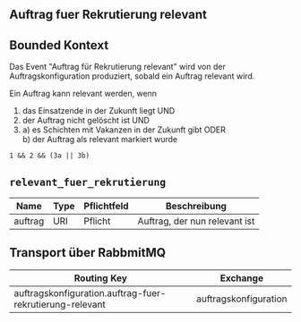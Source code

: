 ## Auftrag fuer Rekrutierung relevant

## Bounded Kontext

Das Event "Auftrag für Rekrutierung relevant" wird von der Auftragskonfiguration produziert, sobald ein Auftrag relevant wird.

Ein Auftrag kann relevant werden, wenn
1. das Einsatzende in der Zukunft liegt UND
2. der Auftrag nicht gelöscht ist UND
3.
    a) es Schichten mit Vakanzen in der Zukunft gibt ODER </br>
    b) der Auftrag als relevant markiert wurde

```
1 && 2 && (3a || 3b)
```

## `relevant_fuer_rekrutierung`

| Name    | Type | Pflichtfeld | Beschreibung                  |
| ------- | ---- | ----------- | ----------------------------- |
| auftrag | URI  | Pflicht     | Auftrag, der nun relevant ist |

## Transport über RabbmitMQ

| Routing Key                                              | Exchange              |
| -------------------------------------------------------- | --------------------- |
| auftragskonfiguration.auftrag-fuer-rekrutierung-relevant | auftragskonfiguration |
